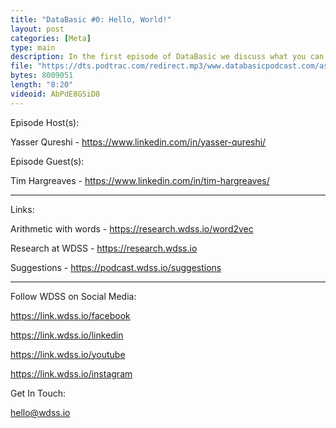 ```yaml
---
title: "DataBasic #0: Hello, World!"
layout: post
categories: [Meta]
type: main
description: In the first episode of DataBasic we discuss what you can expect to see (well, hear) in future episodes and what is currenting going on at WDSS. On top of this there is a segment introducing the basics of Bayesian thinking.
file: "https://dts.podtrac.com/redirect.mp3/www.databasicpodcast.com/assets/audio/databasic-e0.mp3"
bytes: 8009051
length: "8:20"
videoid: AbPdE8GSiD8
---
```


Episode Host(s):        

Yasser Qureshi - https://www.linkedin.com/in/yasser-qureshi/

Episode Guest(s):
        
Tim Hargreaves - https://www.linkedin.com/in/tim-hargreaves/

------------------

Links:

Arithmetic with words - https://research.wdss.io/word2vec
        
Research at WDSS - https://research.wdss.io
        
Suggestions - https://podcast.wdss.io/suggestions
        
------------------
        
Follow WDSS on Social Media:

https://link.wdss.io/facebook
        
https://link.wdss.io/linkedin

https://link.wdss.io/youtube
        
https://link.wdss.io/instagram
        
Get In Touch:
        
hello@wdss.io
